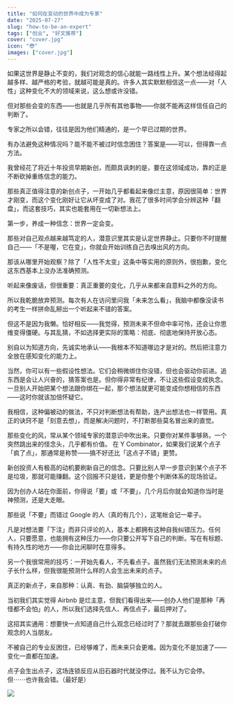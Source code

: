 ```yaml
---
title: "如何在变动的世界中成为专家"
date: "2025-07-27"
slug: "how-to-be-an-expert"
tags: ["创业", "好文推荐"]
cover: "cover.jpg"
icon: "😎"
images: ["cover.jpg"]
---
```

如果这世界是静止不变的，我们对观念的信心就能一路线性上升。某个想法经得起越多样、越严格的考验，就越可能是真的。许多人其实默默相信这一点——对「人性」这种变化不大的领域来说，这么想或许没错。



但对那些会变的东西——也就是几乎所有其他事物——你就不能再这样信任自己的判断了。



专家之所以会错，往往是因为他们精通的，是一个早已过期的世界。



有办法避免这种情况吗？能不能不被过时信念困住？答案是——可以，但得靠一点方法。



我曾经花了将近十年投资早期新创，而颇具讽刺的是，要在这领域成功，靠的正是不断砍掉重练信念的能力。



那些真正值得注意的新创点子，一开始几乎都看起来像烂主意，原因很简单：世界才刚变，而这个变化刚好让它从坏变成了对。我花了很多时间学会分辨这种「翻盘」，而这套技巧，其实也能套用在一切新想法上。



第一步，养成一种信念：世界一定会变。



那些对自己观点越来越笃定的人，潜意识里其实是认定世界静止。只要你不时提醒自己——「不是喔，它在变」，你就会开始训练自己去嗅出风的方向。



那该从哪里开始观察？除了「人性不太变」这条中等实用的原则外，很抱歉，变化这东西基本上没办法准确预测。



听起来像废话，但很重要：真正重要的变化，几乎从来都来自意料之外的方向。



所以我乾脆放弃预测。每次有人在访问里问我「未来怎么看」，我脑中都像没读书的考生一样拼命乱掰出一个听起来不错的答案。



但这不是因为我懒。恰好相反——我觉得，预测未来不但命中率可怜，还会让你思维变得僵硬。与其乱猜，不如选择更实际的策略：彻底、彻底地保持开放心态。



别自以为知道方向，先诚实地承认——我根本不知道哪边才是对的。然后把注意力全放在感知变化的能力上。



当然，你可以有一些假设性想法。它们会稍微绑住你没错，但也会驱动你前进。追东西是会让人兴奋的，猜答案也是。但你得非常有纪律，不让这些假设变成执念。
一旦别人开始把某个想法跟你绑在一起，那个想法就更可能变成你想相信的东西——这时你就该加倍怀疑它。



我相信，这种偏被动的做法，不只对判断想法有帮助，连产出想法也一样管用。真正的诀窍不是「刻意去想」，而是解决问题时，不打断那些莫名冒出来的直觉。



那些变化的风，常从某个领域专家的潜意识中吹出来。只要你对某件事够熟，一个突然跳出来的怪念头，几乎都有价值。
在 Y Combinator，如果我们说某个点子「疯了点」，那通常是称赞——搞不好还比「这点子不错」更赞。



新创投资人有极高的动机要刷新自己的信念。只要比别人早一步意识到某个点子不是垃圾，那就可能赚翻。这个回报不只是钱，更是你整个判断体系的现场验证。



因为创办人站在你面前，你得说「要」或「不要」，几个月后你就会知道你当时是神预测，还是大走眼。



那些说「不要」而错过 Google 的人（真的有几个），这笔帐会记一辈子。



凡是对想法要「下注」而非只评论的人，基本上都拥有这种自我纠错压力。任何人，只要愿意，也能拥有这种压力——你只要公开写下自己的判断。写在有标题、有持久性的地方——你会比闲聊时在意得多。



另一个我很常用的技巧：一开始先看人，不先看点子。虽然我们无法预测未来的点子长什么样，但我很能预测什么样的人会生出未来的点子。



真正的新点子，来自那种：认真、有劲、脑袋够独立的人。



当初我们其实觉得 Airbnb 是烂主意，但我们看得出来——创办人他们是那种「再怪都不会怕」的人，所以我们选择先信人、再信点子，最后押对了。



这招其实通用：想要快一点知道自己什么观念已经过时了？那就去跟那些会打破你观念的人当朋友。



不被自己的专业反困住，已经够难了，而未来只会更难。因为变化不是加速了——变化一直都在加速。



点子会生出点子，这场连锁反应从旧石器时代就没停过。我不认为它会停。
但⋯⋯也许我会错。（最好是）




![](https://prod-files-secure.s3.us-west-2.amazonaws.com/112d0858-5090-4d34-a606-b75eb8d65fd2/46476355-9cf3-4e99-9b7a-3531bc426380/1000202064.png?X-Amz-Algorithm=AWS4-HMAC-SHA256&X-Amz-Content-Sha256=UNSIGNED-PAYLOAD&X-Amz-Credential=ASIAZI2LB4663Q4TIQMH%2F20250816%2Fus-west-2%2Fs3%2Faws4_request&X-Amz-Date=20250816T203254Z&X-Amz-Expires=3600&X-Amz-Security-Token=IQoJb3JpZ2luX2VjEDQaCXVzLXdlc3QtMiJGMEQCIApPcFC1dQc4D%2FOxpQlYJzycPrW0IbwyiJru3Nny4ZFMAiBjbIkajqo3W1eENyEtlJWTAc%2F6EUlnQkJlDr3rrWOHvyr%2FAwh9EAAaDDYzNzQyMzE4MzgwNSIMSxeLmkd%2BX1%2FCGIBxKtwD6mrMYsejmUW3ZlkX0HBx4Gm7M6RVmQ1PuOed0rcPo%2FfA4qD60KkCCGvp63klmmxYSN%2Foc26Om75Y3hxFPRhGvrP2LXF23S5XTzq6voQV%2BFdGj61aa%2BXoexjYfkU%2BAKf%2B86tYfxISGWyGcVUoqwOh7KrzSN6YboVWIRoyABrJh1G9BpoKgbb9S10resaFWTLTFHB4TVIdyXAn5aZHxO0AwIqCIKpXqD%2BoTy2ZNHHiaQz3WamZLgoRLhIUmxbYrxMR1KjH52Ro5xRMpo7SG6BOe8dwNvF1VpgNk1OJYCzSICMqQqticG3SiFOn2vj2oF56PcKZMvt4dbw%2FihH45p4elfXpXnNOgJTriXAOi8XcxCSbkTZXw063YI8k7vXkWHgSyQzB%2FmWDU3INmj8eTU6cocVPm3U4k6V8ND9ZzXpHiqPtjEKp5YPPkNq7vY835yQQlUK0vTLPXPAtgvEGTkXAuaqPKySH4R0tC1k7UhMEdFXx9SjRNaRUuvK%2BR3xxdkTJ3Wrx4DXtsKhsfArMkC2QgEowsv%2FxuAdO5fIf%2BbUEo0cc0HRQ7y1n%2Bz%2F9eBiIEcNxVww%2Blr4l%2FpFNVu5oiFl9D48sBoQnVOJBhLKrVteQXYuZzJoKd%2BdwygS9vwQwyL2DxQY6pgFNjGgB2PAkK65GukYF%2FvqyIDeVISHkyn20JNAWg%2BZ9A%2B6RW%2FX11iRUDCF67979WMxsP8SQgaZsaaHvVuXDeUFBCGlIVjQDtz1YCtdvo0wQnFchVYYRM8Qft%2B0LVE5%2FTUAsGsNxkTCaOhMsPkpsImY9I%2B1YP3rjygBScZjk4N5YL06mMj1aRgy7fFfkl3H30Hpy9QxULONRiBL9IZfDsqE9WiP9sZ%2FQ&X-Amz-Signature=b3e97cf510d06c7c78cd4b0caa59336d979a4d5ca5c2968f1b9c5332b40aeac0&X-Amz-SignedHeaders=host&x-amz-checksum-mode=ENABLED&x-id=GetObject)

